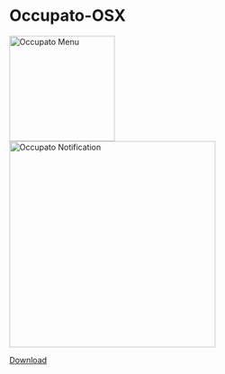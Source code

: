 # Occupato-OSX
<img width="187" alt="Occupato Menu" src="https://cloud.githubusercontent.com/assets/10413201/9447371/de05e30c-4a4b-11e5-97a4-8935c9c0e4d7.png">

<img width="366" alt="Occupato Notification" src="https://cloud.githubusercontent.com/assets/10413201/9447372/de0be644-4a4b-11e5-9e99-992ef691c3eb.png">

[Download](https://www.dropbox.com/s/44m7rx7r1f3ckrs/Occupato.app.zip?dl=1)

